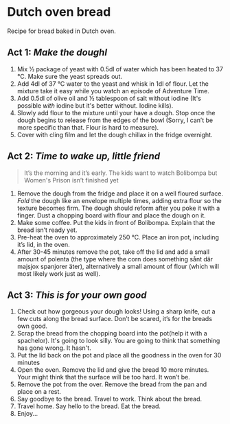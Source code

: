 # Dutch oven bread 
Recipe for bread baked in Dutch oven.

## Act 1: _Make the doughl_
1. Mix ½ package of yeast with 0.5dl of water which has been heated to 37 °C. Make sure the yeast spreads out.
2. Add 4dl of 37 ℃ water to the yeast and whisk in 1dl of flour. Let the mixture take it easy while you watch an episode of Adventure Time.
3. Add 0.5dl of olive oil and ½ tablespoon of salt without iodine (It's possible _with_ iodine but it's better without. Iodine kills).
4. Slowly add flour to the mixture until your have a dough. Stop once the dough begins to release from the edges of the bowl (Sorry, I can’t be more specific than that. Flour is hard to measure).
5. Cover with cling film and let the dough chillax in the fridge overnight.

## Act 2: _Time to wake up, little friend_
>It’s the morning and it’s early. The kids want to watch Bolibompa but Women's Prison isn’t finished yet

1. Remove the dough from the fridge and place it on a well floured surface. _Fold_ the dough like an envelope multiple times, adding extra flour so the texture becomes firm. The dough should reform after you poke it with a finger. Dust a chopping board with flour and place the dough on it.
2. Make some coffee. Put the kids in front of Bolibompa. Explain that the bread isn’t ready yet. 
3. Pre-heat the oven to approximately 250 °C. Place an iron pot, including it’s lid, in the oven.
4. After 30-45 minutes remove the pot, take off the lid and add a small amount of polenta (the type where the corn does something sånt där majsjox spanjorer äter), alternatively a small amount of flour (which will most likely work just as well). 

## Act 3: _This is for your own good_
1. Check out how gorgeous your dough looks! Using a sharp knife, cut a few cuts along the bread surface. Don’t be scared, it’s for the breads own good.
2. Scrap the bread from the chopping board into the pot(help it with a spachelor). It's going to look silly. You are going to think that something has gone wrong. It hasn't. 
3. Put the lid back on the pot and place all the goodness in the oven for 30 minutes
4. Open the oven. Remove the lid and give the bread 10 more minutes. Your might think that the surface will be too hard. It won’t be. 
5. Remove the pot from the over. Remove the bread from the pan and place on a rest. 
6. Say goodbye to the bread. Travel to work. Think about the bread. 
7. Travel home. Say hello to the bread. Eat the bread.
8. Enjoy...